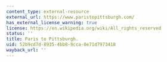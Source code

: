 ```yaml
---
content_type: external-resource
external_url: https://www.paristopittsburgh.com/
has_external_license_warning: true
license: https://en.wikipedia.org/wiki/All_rights_reserved
status: ''
title: Paris to Pittsburgh.
uid: 52b9cd7d-8935-4bb8-9cca-0e71d7973418
wayback_url: ''
---
```

